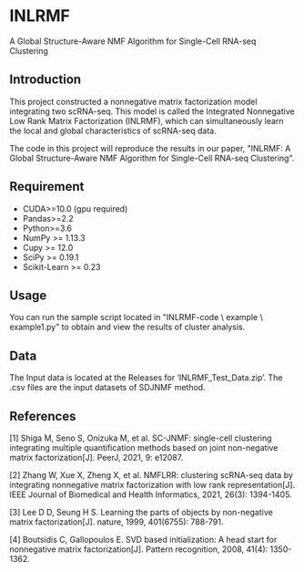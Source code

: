 # INLRMF
A Global Structure-Aware NMF Algorithm for Single-Cell RNA-seq Clustering

## Introduction
This project constructed a nonnegative matrix factorization model integrating two scRNA-seq. This model is called the Integrated Nonnegative Low Rank Matrix Factorization (INLRMF), which can simultaneously learn the local and global characteristics of scRNA-seq data.

The code in this project will reproduce the results in our paper, "INLRMF: A Global Structure-Aware NMF Algorithm for Single-Cell RNA-seq Clustering".

## Requirement
- CUDA>=10.0 (gpu required)
- Pandas>=2.2
- Python>=3.6
- NumPy >= 1.13.3
- Cupy >= 12.0
- SciPy >= 0.19.1
- Scikit-Learn >= 0.23

##  Usage
You can run the sample script located in "INLRMF-code \ example \ example1.py" to obtain and view the results of cluster analysis.

## Data
The Input data is located at the Releases for ‘INLRMF_Test_Data.zip’. The .csv files are the input datasets of SDJNMF method.

## References
<div id="svdinit">
  
[1] Shiga M, Seno S, Onizuka M, et al. SC-JNMF: single-cell clustering integrating multiple quantification methods based on joint non-negative matrix factorization[J]. PeerJ, 2021, 9: e12087.

[2] Zhang W, Xue X, Zheng X, et al. NMFLRR: clustering scRNA-seq data by integrating nonnegative matrix factorization with low rank representation[J]. IEEE Journal of Biomedical and Health Informatics, 2021, 26(3): 1394-1405.

[3] Lee D D, Seung H S. Learning the parts of objects by non-negative matrix factorization[J]. nature, 1999, 401(6755): 788-791.

[4] Boutsidis C, Gallopoulos E. SVD based initialization: A head start for nonnegative matrix factorization[J]. Pattern recognition, 2008, 41(4): 1350-1362.

</div>
